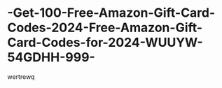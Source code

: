 # -Get-100-Free-Amazon-Gift-Card-Codes-2024-Free-Amazon-Gift-Card-Codes-for-2024-WUUYW-54GDHH-999-
wertrewq
